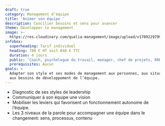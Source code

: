 ```yaml
---
draft: true
category: Management d’équipe
title: 'Animer son équipe '
description: Concilier besoins et sens pour avancer
theme: Développer le management
image: >-
  https://res.cloudinary.com/qualia-management/image/upload/v1709229799/cld-sample-3.jpg
infobox:
  superheading: Tarif individuel
  heading: 700 € HT soit 840 € TTC
  duration: 4 jours
  public: 'Coach, psychologue du travail, manager, chef de projets, RRH, consultant'
  prerequisites: Aucun
goals: >
  Adapter son style et ses modes de management aux personnes, aux situations et
  aux besoins de développement de l’équipe.
---
```


* Diagnostic de ses styles de leadership
* Communiquer à son équipe une vision
* Mobiliser les leviers qui favorisent un fonctionnement autonome de l’équipe.
* Les 3 niveaux de la parole pour accompagner une équipe dans le changement: sens, processus, contenu
